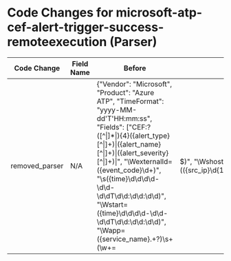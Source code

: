 # Code Changes for microsoft-atp-cef-alert-trigger-success-remoteexecution (Parser)

| Code Change | Field Name | Before | After |
|-------------|------------|--------|-------|
| removed_parser | N/A | {"Vendor": "Microsoft", "Product": "Azure ATP", "TimeFormat": "yyyy-MM-dd'T'HH:mm:ss", "Fields": ["CEF:?([^\|]*\|){4}({alert_type}[^\|]+)\|({alert_name}[^\|]+)\|({alert_severity}[^\|]+)\|", "\WexternalId=({event_code}\d+)", "\s({time}\d\d\d\d-\d\d-\d\dT\d\d:\d\d:\d\d)", "\Wstart=({time}\d\d\d\d-\d\d-\d\dT\d\d:\d\d:\d\d)", "\Wapp=({service_name}.+?)\s+(\w+=|$)", "\Wshost=(({src_ip}\d{1,3}.\d{1,3}.\d{1,3}.\d{1,3})|({src_host}[\w\-.]+))", "\Wmsg=({additional_info}.+?)\s+(\w+=|$)", "\Wcs1=({url}.+?)\s+(\w+=|$).+?cs1Label=url", "\Wcs1Label=url.*?\Wcs1=({url}.+?)\s+(\w+=|$)", "\Wsuser=({user}[\w\.\-\!\#\^\~]{1,40}\$?)\s", "\Wcs2=({incident_status}[^\s]+)"], "Name": "microsoft-atp-cef-alert-trigger-success-remoteexecution", "ParserVersion": "v1.0.0", "Conditions": ["CEF", "|Microsoft|Azure ATP|", "|RemoteExecutionSecurityAlert|"]} | N/A |